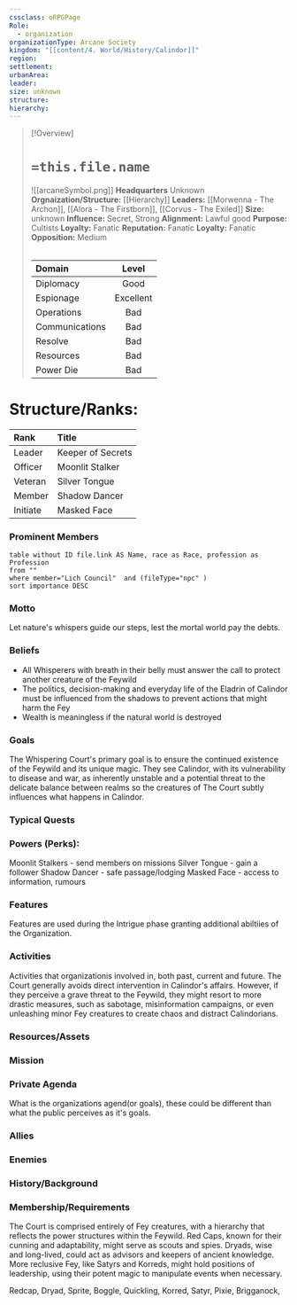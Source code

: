 ```yaml
---
cssclass: oRPGPage
Role:
  - organization
organizationType: Arcane Society
kingdom: "[[content/4. World/History/Calindor]]"
region: 
settlement: 
urbanArea: 
leader: 
size: unknown
structure: 
hierarchy: 
---
```

> [!Overview] 
> #   `=this.file.name`
> ![[arcaneSymbol.png]]
> **Headquarters**  Unknown
> **Orgnaization/Structure:** [[Hierarchy]]
> **Leaders:** [[Morwenna - The Archon]], [[Alora - The Firstborn]], [[Corvus - The Exiled]]
> **Size:** unknown
> **Influence:** Secret, Strong
> **Alignment:** Lawful good
> **Purpose:** Cultists
> **Loyalty:** Fanatic
> **Reputation:** Fanatic
> **Loyalty:** Fanatic
> **Opposition:** Medium
> ######  
> |Domain | Level | 
> |:---|:---:| 
> |Diplomacy | Good |
> |Espionage| Excellent |
> |Operations | Bad |
> |Communications | Bad |
> |Resolve| Bad |
> |Resources | Bad |
> |Power Die | Bad |

# **Structure/Ranks:**

| Rank     | Title             |
| :------- | :---------------- |
| Leader   | Keeper of Secrets |
| Officer  | Moonlit Stalker   |
| Veteran  | Silver Tongue     |
| Member   | Shadow Dancer     |
| Initiate | Masked Face       |


### Prominent Members
```dataview
table without ID file.link AS Name, race as Race, profession as Profession
from ""
where member="Lich Council"  and (fileType="npc" )
sort importance DESC
```


### Motto
Let nature's whispers guide our steps, lest the mortal world pay the debts.

### Beliefs
- All Whisperers with breath in their belly must answer the call to protect another creature of the Feywild
- The politics, decision-making  and everyday life of the Eladrin of Calindor must be influenced from the shadows to prevent actions that might harm the Fey
- Wealth is meaningless if the natural world is destroyed

### Goals
The Whispering Court's primary goal is to ensure the continued existence of the Feywild and its unique magic. They see Calindor, with its vulnerability to disease and war, as inherently unstable and a potential threat to the delicate balance between realms so the creatures of The Court subtly influences what happens in Calindor.

### Typical Quests


### Powers (Perks):

Moonlit Stalkers - send members on missions
Silver Tongue - gain a follower
Shadow Dancer - safe passage/lodging
Masked Face - access to information, rumours

### Features
Features are used during the Intrigue phase granting additional abiltiies of the Organization.

### Activities
Activities that organizationis involved in, both past, current and future.
The Court generally avoids direct intervention in Calindor's affairs. However, if they perceive a grave threat to the Feywild, they might resort to more drastic measures, such as sabotage, misinformation campaigns, or even unleashing minor Fey creatures to create chaos and distract Calindorians.

### Resources/Assets


### Mission

### Private Agenda
What is the organizations agend(or goals), these could be different than what the public perceives as it's goals.

### Allies

### Enemies

### History/Background 

### Membership/Requirements
The Court is comprised entirely of Fey creatures, with a hierarchy that reflects the power structures within the Feywild. Red Caps, known for their cunning and adaptability, might serve as scouts and spies. Dryads, wise and long-lived, could act as advisors and keepers of ancient knowledge. More reclusive Fey, like Satyrs and Korreds, might hold positions of leadership, using their potent magic to manipulate events when necessary.

Redcap, Dryad, Sprite, Boggle, Quickling, Korred, Satyr, Pixie, Brigganock, 

